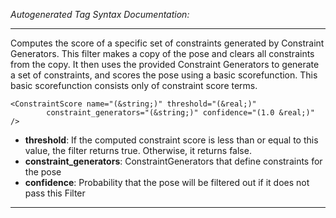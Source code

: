 _Autogenerated Tag Syntax Documentation:_

---
Computes the score of a specific set of constraints generated by Constraint Generators. This filter makes a copy of the pose and clears all constraints from the copy. It then uses the provided Constraint Generators to generate a set of constraints, and scores the pose using a basic scorefunction. This basic scorefunction consists only of constraint score terms.

```
<ConstraintScore name="(&string;)" threshold="(&real;)"
        constraint_generators="(&string;)" confidence="(1.0 &real;)" />
```

-   **threshold**: If the computed constraint score is less than or equal to this value, the filter returns true. Otherwise, it returns false.
-   **constraint_generators**: ConstraintGenerators that define constraints for the pose
-   **confidence**: Probability that the pose will be filtered out if it does not pass this Filter

---
